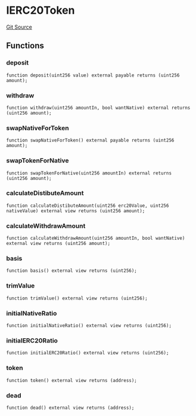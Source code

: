 # IERC20Token
[Git Source](https://github.com//PermissionlessGames/degen-casino/blob/5b3f6eb76c1e4fe356f64ba26f9e9f5dfc4b0f60/src/tokens/IDualFi.sol)


## Functions
### deposit


```solidity
function deposit(uint256 value) external payable returns (uint256 amount);
```

### withdraw


```solidity
function withdraw(uint256 amountIn, bool wantNative) external returns (uint256 amount);
```

### swapNativeForToken


```solidity
function swapNativeForToken() external payable returns (uint256 amount);
```

### swapTokenForNative


```solidity
function swapTokenForNative(uint256 amountIn) external returns (uint256 amount);
```

### calculateDistibuteAmount


```solidity
function calculateDistibuteAmount(uint256 erc20Value, uint256 nativeValue) external view returns (uint256 amount);
```

### calculateWithdrawAmount


```solidity
function calculateWithdrawAmount(uint256 amountIn, bool wantNative) external view returns (uint256 amount);
```

### basis


```solidity
function basis() external view returns (uint256);
```

### trimValue


```solidity
function trimValue() external view returns (uint256);
```

### initialNativeRatio


```solidity
function initialNativeRatio() external view returns (uint256);
```

### initialERC20Ratio


```solidity
function initialERC20Ratio() external view returns (uint256);
```

### token


```solidity
function token() external view returns (address);
```

### dead


```solidity
function dead() external view returns (address);
```

